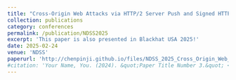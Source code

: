 ```yaml
---
title: "Cross-Origin Web Attacks via HTTP/2 Server Push and Signed HTTP Exchange"
collection: publications
category: conferences
permalink: /publication/NDSS2025
excerpt: 'This paper is also presented in Blackhat USA 2025!'
date: 2025-02-24
venue: 'NDSS'
paperurl: 'http://chenpinji.github.io/files/NDSS_2025_Cross_Origin_Web_Attacks_via_HTTP2_Server_Push_and_Signed_HTTP_Exchange.pdf'
#citation: 'Your Name, You. (2024). &quot;Paper Title Number 3.&quot; <i>GitHub Journal of Bugs</i>. 1(3).'
---
```



